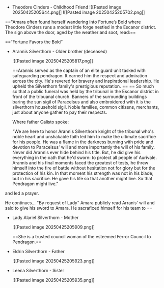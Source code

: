 - Theodore Cinders - Childhood Friend
  ![[Pasted image 20250425205644.png]]
  ![[Pasted image 20250425205702.png]]

=="Amara often found herself wandering into Fortune’s Bold where Theodore Cinders runs a modest little forge nestled in the Escanor district. The sign above the door, aged by the weather and soot, read:== 

==“Fortune Favors the Bold”



- Arannis Silverthorn - Older brother (deceased)
  
  ![[Pasted image 20250425205817.png]]
  
  ==Arannis served as the captain of an elite guard unit tasked with safeguarding pendragon. It earned him the respect and admiration across the city. He's revered for bravery and inspirational leadership. He upheld the Silverthorn family's prestigious reputation. == == So much so that a public funeral was held by the tribunal in the Escanor district in front of the tribuanal church. Banners of the surrounding buildings baring the sun sigil of Paracelsus  and also embroidered with it is the silverthorn household sigil. Noble families, common citizens, merchants, just about anyone gather to pay their respects.
  
  Where father Calisto spoke:
  
  "We are here to honor Arannis Silverthorn knight of the tribunal who's noble heart and unshakable faith led him to make the ultimate sacrifice for his people. He was a flame in the darkness burning with pride and devotion to Paracelsus' will and more importantly the will of his family. Never did Arannis ever hide behind his title. But, he did give his everything in the oath that he'd sworn: to protect all people of Aurivale. Arannis and his final moments faced the greatest of tests, he threw himself into the fire of battle without hesitation not for glory but for the protection of his kin. In that moment his strength was not in his blade; but in his sacrifice. He gave his life so that another might live. So that Pendragon might live."
  
 and led a prayer.
  
He continues... "By request of Lady"
 Amara publicly read Arranis' will and said to give his sword to Amara. He sacraficed himself for his team to ==
  
  
  
- Lady Alariel Silverthorn - Mother
  
  ![[Pasted image 20250425205909.png]]
  
  ==She is a trusted council woman of the esteemed Ferror Council to Pendragon.==
  
  
- Eldrin Silverthorn - Father

  
  ![[Pasted image 20250425205923.png]]
  
  
  
  
  
  
  
- Leena Silverthorn - Sister
  
  ![[Pasted image 20250425205935.png]]
